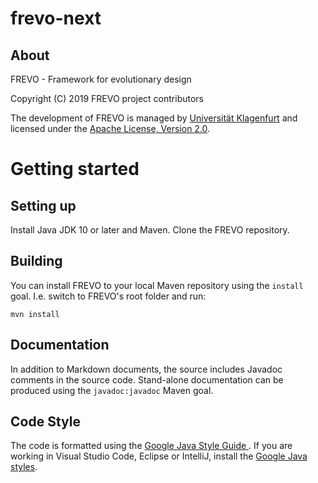 # frevo-next
## About
FREVO - Framework for evolutionary design

Copyright (C) 2019 FREVO project contributors

The development of FREVO is managed by [Universität Klagenfurt](https://www.aau.at) and licensed under the [Apache License, Version 2.0](https://www.apache.org/licenses/LICENSE-2.0).

# Getting started
## Setting up
Install Java JDK 10 or later and Maven. Clone the FREVO repository.

## Building
You can install FREVO to your local Maven repository using the `install` goal. I.e. switch to FREVO's root folder and run:

```
mvn install
```

## Documentation
In addition to Markdown documents, the source includes Javadoc comments in the source code. Stand-alone documentation can be produced using the `javadoc:javadoc` Maven goal.

## Code Style
The code is formatted using the [Google Java Style Guide ](https://google.github.io/styleguide/javaguide.html). If you are working in Visual Studio Code, Eclipse or IntelliJ, install the [Google Java styles](https://github.com/google/styleguide).